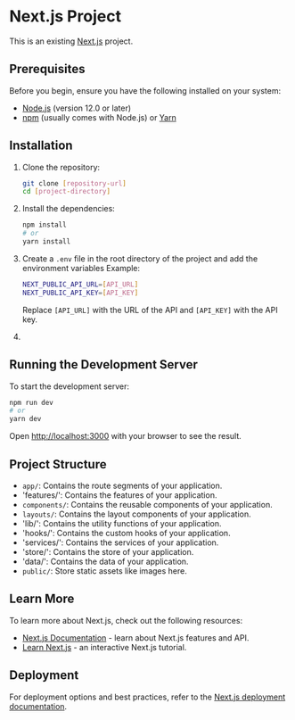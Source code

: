 # Next.js Project

This is an existing [Next.js](https://nextjs.org/) project.

## Prerequisites

Before you begin, ensure you have the following installed on your system:
- [Node.js](https://nodejs.org/) (version 12.0 or later)
- [npm](https://www.npmjs.com/) (usually comes with Node.js) or [Yarn](https://yarnpkg.com/)

## Installation

1. Clone the repository:
   ```bash
   git clone [repository-url]
   cd [project-directory]
   ```

2. Install the dependencies:
   ```bash
   npm install
   # or
   yarn install
   ```
3. Create a `.env` file in the root directory of the project and add the environment variables
   Example:
   ```bash
   NEXT_PUBLIC_API_URL=[API_URL]
   NEXT_PUBLIC_API_KEY=[API_KEY]
   ```
   Replace `[API_URL]` with the URL of the API and `[API_KEY]` with the API key.

4. 
## Running the Development Server

To start the development server:

```bash
npm run dev
# or
yarn dev
```

Open [http://localhost:3000](http://localhost:3000) with your browser to see the result.

## Project Structure

- `app/`: Contains the route segments of your application.
- 'features/': Contains the features of your application.
- `components/`: Contains the reusable components of your application.
- `layouts/`: Contains the layout components of your application.
- 'lib/': Contains the utility functions of your application.
- 'hooks/': Contains the custom hooks of your application.
- 'services/': Contains the services of your application.
- 'store/': Contains the store of your application.
- 'data/': Contains the data of your application.
- `public/`: Store static assets like images here.

## Learn More

To learn more about Next.js, check out the following resources:

- [Next.js Documentation](https://nextjs.org/docs) - learn about Next.js features and API.
- [Learn Next.js](https://nextjs.org/learn) - an interactive Next.js tutorial.

## Deployment

For deployment options and best practices, refer to the [Next.js deployment documentation](https://nextjs.org/docs/deployment).